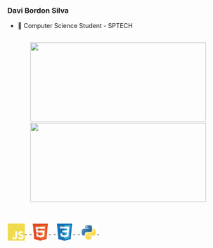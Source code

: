 ### Davi Bordon Silva

- 🔭 Computer Science Student - SPTECH

##

<div align="center">
  <a href="https://github.com/davibordon">
  <img height="180em" width="400em" src="https://github-readme-stats.vercel.app/api?username=davibordon&show_icons=true&theme=dracula&include_all_commits=true&count_private=true"/>
  <img height="180em" width="400em" src="https://github-readme-stats.vercel.app/api/top-langs/?username=davibordon&layout=compact&langs_count=7&theme=dracula"/>
</div>

##

<div style="display: inline_block"><br>
  <img align="center" alt="Rafa-Js" height="40" width="40" padding="40" src="https://raw.githubusercontent.com/devicons/devicon/master/icons/javascript/javascript-plain.svg">
  <img align="center" width="7">
  <img align="center" alt="Rafa-HTML" height="40" width="40" src="https://raw.githubusercontent.com/devicons/devicon/master/icons/html5/html5-original.svg">
  <img align="center" width="7">
  <img align="center" alt="Rafa-CSS" height="40" width="40" src="https://raw.githubusercontent.com/devicons/devicon/master/icons/css3/css3-original.svg">
  <img align="center" width="7">
  <img align="center" alt="Rafa-Python" height="40" width="40" src="https://raw.githubusercontent.com/devicons/devicon/master/icons/python/python-original.svg">
  <img align="center" width="7">
  
</div>
